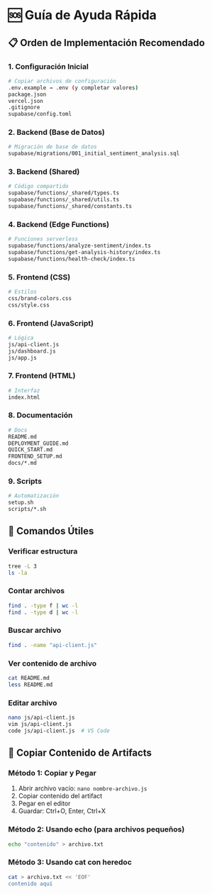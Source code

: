 # 🆘 Guía de Ayuda Rápida

## 📋 Orden de Implementación Recomendado

### 1. Configuración Inicial
```bash
# Copiar archivos de configuración
.env.example → .env (y completar valores)
package.json
vercel.json
.gitignore
supabase/config.toml
```

### 2. Backend (Base de Datos)
```bash
# Migración de base de datos
supabase/migrations/001_initial_sentiment_analysis.sql
```

### 3. Backend (Shared)
```bash
# Código compartido
supabase/functions/_shared/types.ts
supabase/functions/_shared/utils.ts
supabase/functions/_shared/constants.ts
```

### 4. Backend (Edge Functions)
```bash
# Funciones serverless
supabase/functions/analyze-sentiment/index.ts
supabase/functions/get-analysis-history/index.ts
supabase/functions/health-check/index.ts
```

### 5. Frontend (CSS)
```bash
# Estilos
css/brand-colors.css
css/style.css
```

### 6. Frontend (JavaScript)
```bash
# Lógica
js/api-client.js
js/dashboard.js
js/app.js
```

### 7. Frontend (HTML)
```bash
# Interfaz
index.html
```

### 8. Documentación
```bash
# Docs
README.md
DEPLOYMENT_GUIDE.md
QUICK_START.md
FRONTEND_SETUP.md
docs/*.md
```

### 9. Scripts
```bash
# Automatización
setup.sh
scripts/*.sh
```

## 🔧 Comandos Útiles

### Verificar estructura
```bash
tree -L 3
ls -la
```

### Contar archivos
```bash
find . -type f | wc -l
find . -type d | wc -l
```

### Buscar archivo
```bash
find . -name "api-client.js"
```

### Ver contenido de archivo
```bash
cat README.md
less README.md
```

### Editar archivo
```bash
nano js/api-client.js
vim js/api-client.js
code js/api-client.js  # VS Code
```

## 📝 Copiar Contenido de Artifacts

### Método 1: Copiar y Pegar
1. Abrir archivo vacío: `nano nombre-archivo.js`
2. Copiar contenido del artifact
3. Pegar en el editor
4. Guardar: Ctrl+O, Enter, Ctrl+X

### Método 2: Usando echo (para archivos pequeños)
```bash
echo "contenido" > archivo.txt
```

### Método 3: Usando cat con heredoc
```bash
cat > archivo.txt << 'EOF'
contenido aquí
